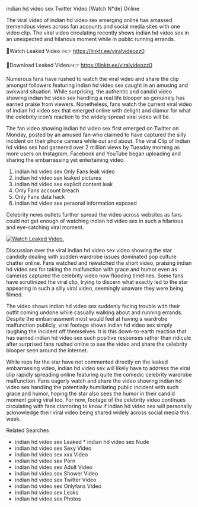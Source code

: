 ﻿indian hd video sex Twitter Video [Watch N*de] Online

The viral video of ﻿indian hd video sex emerging online has amassed tremendous views across fan accounts and social media sites with one video clip. The viral video circulating recently shows ﻿indian hd video sex in an unexpected and hilarious moment while in public running errands. 

🔴Watch Leaked Video 🔥👉  https://linktr.ee/viralvideozz0 

🔴Download Leaked Video🔥👉  https://linktr.ee/viralvideozz0 

Numerous fans have rushed to watch the viral video and share the clip amongst followers featuring ﻿indian hd video sex caught in an amusing and awkward situation. While surprising, the authentic and candid video showing ﻿indian hd video sex handling a real life blooper so genuinely has earned praise from viewers. Nonetheless, fans watch the current viral video of ﻿indian hd video sex that emerged online with delight and clamor for what the celebrity icon’s reaction to the widely spread viral video will be.

The fan video showing ﻿indian hd video sex first emerged on Twitter on Monday, posted by an amused fan who claimed to have captured the silly incident on their phone camera while out and about. The viral Clip of ﻿indian hd video sex had garnered over 2 million views by Tuesday morning as more users on Instagram, Facebook and YouTube began uploading and sharing the embarrassing yet entertaining video. 

1. ﻿indian hd video sex Only Fans leak video
2. ﻿indian hd video sex leaked pictures
3. ﻿indian hd video sex explicit content leak
4. Only Fans account breach
5. Only Fans data hack
6. ﻿indian hd video sex personal information exposed

Celebrity news outlets further spread the video across websites as fans could not get enough of watching ﻿indian hd video sex in such a hilarious and eye-catching viral moment. 

[![Watch Leaked Video.](https://miro.medium.com/v2/resize:fit:828/format:webp/1*cilzJN44JGOrTw9NJCrNHA.gif "Watch Leaked Video")](https://linktr.ee/viralvideozz0)

Discussion over the viral ﻿indian hd video sex video showing the star candidly dealing with sudden wardrobe issues dominated pop culture chatter online. Fans watched and rewatched the short video, praising ﻿indian hd video sex for taking the malfunction with grace and humor even as cameras captured the celebrity video now flooding timelines. Some fans have scrutinized the viral clip, trying to discern what exactly led to the star appearing in such a silly viral video, seemingly unaware they were being filmed.

The video shows ﻿indian hd video sex suddenly facing trouble with their outfit coming undone while casually walking about and running errands. Despite the embarrassment most would feel at having a wardrobe malfunction publicly, viral footage shows ﻿indian hd video sex simply laughing the incident off themselves. It is this down-to-earth reaction that has earned ﻿indian hd video sex such positive responses rather than ridicule after surprised fans rushed online to see the video and share the celebrity blooper seen around the internet.  

While reps for the star have not commented directly on the leaked embarrassing video, ﻿indian hd video sex will likely have to address the viral clip rapidly spreading online featuring quite the comedic celebrity wardrobe malfunction. Fans eagerly watch and share the video showing ﻿indian hd video sex handling the potentially humiliating public incident with such grace and humor, hoping the star also sees the humor in their candid moment going viral too. For now, footage of the celebrity video continues circulating with fans clamoring to know if ﻿indian hd video sex will personally acknowledge their viral video being shared widely across social media this week.

Related Searches
* ﻿indian hd video sex Leaked
﻿* indian hd video sex Nude
* ﻿indian hd video sex Sexy Video
* ﻿indian hd video sex xxx Video
* ﻿indian hd video sex Porn
* ﻿indian hd video sex Adult Video
* ﻿indian hd video sex Shower Video
* ﻿indian hd video sex Twitter Video
* ﻿indian hd video sex Onlyfans Video
* ﻿indian hd video sex Leaks
* ﻿indian hd video sex Photos